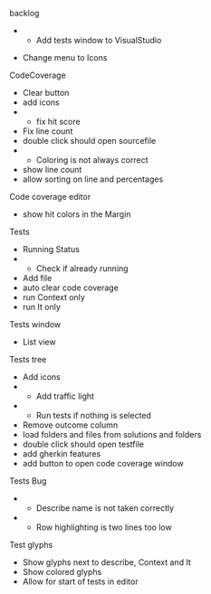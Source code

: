 backlog
* + Add tests window to VisualStudio


* Change menu to Icons

CodeCoverage
* Clear button
* add icons
* + fix hit score
* Fix line count
* double click should open sourcefile
* + Coloring is not always correct
* show line count
* allow sorting on line and percentages


Code coverage editor
* show hit colors in the Margin


Tests
* Running Status
* + Check if already running
* Add file
* auto clear code coverage
* run Context only
* run It only


Tests window
* List view 


Tests tree
* Add icons
* + Add traffic light
* + Run tests if nothing is selected
* Remove outcome column
* load folders and files from solutions and folders
* double click should open testfile
* add gherkin features
* add button to open code coverage window


Tests Bug
* + Describe name is not taken correctly
* + Row highlighting is two lines too low


Test glyphs
* Show glyphs next to describe, Context and It
* Show colored glyphs
* Allow for start of tests in editor



